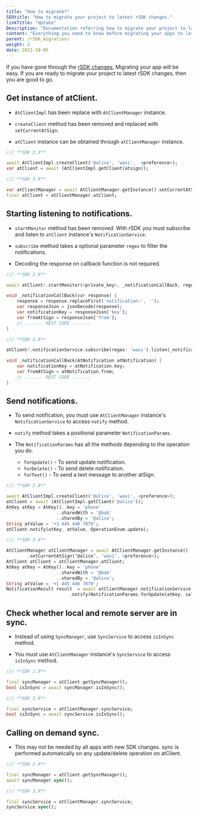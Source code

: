 ```yaml
---
title: "How to migrate?"
SEOtitle: "How to migrate your project to latest rSDK changes."
linkTitle: "Uptake"
Description: "Documentation referring how to migrate your project to latest rSDK."
content: "Everything you need to know before migrating your apps to latest rSDK changes."
parent: /rSDK_migration/
weight: 2
date: 2021-10-05
---
```


If you have gone through the [rSDK changes](/docs/rsdk_migration/changes), Migrating your app will be easy. If you are ready to migrate your project to latest rSDK changes, then you are good to go.


## Get instance of atClient.

- `AtClientImpl` has been replace with `AtClientManager` instance.

- `createClient` method has been removed and replaced with `setCurrentAtSign`.

- `atClient` instance can be obtained through `atClientManager` instance.

```dart
/// **SDK 2.X**

await AtClientImpl.createClient('@alice', 'wavi',  <preference>);
var atClient = await (AtClientImpl.getClient(atsign));
```

```dart
/// **SDK 3.X**

var atClientManager = await AtClientManager.getInstance().setCurrentAtSign('@alice', 'wavi', <preference>);
final atClient = atClientManager.atClient;
```

## Starting listening to notifications.

- `startMonitor` method has been removed. With rSDK you must subscribe and listen to `atClient` instance's `NotificationService`.

- `subscribe` method takes a optional parameter `regex` to filter the notifications.

- Decoding the response on callback function is not required.

```dart
/// **SDK 2.X**

await atClient!.startMonitor(<private_key>, _notificationCallBack, regex: 'atmosphere');

void _notificationCallBack(var response) {
    response = response.replaceFirst('notification:', '');
    var responseJson = jsonDecode(response);
    var notificationKey = responseJson['key'];
    var fromAtSign = responseJson['from'];
    // ....... REST CODE .......
}
```

```dart
/// **SDK 3.X**

atClient!.notificationService.subscribe(regex: 'wavi').listen(_notificationCallBack);

void _notificationCallBack(AtNotification atNotification) {
    var notificationKey = atNotification.key;
    var fromAtSign = atNotification.from;
    // ....... REST CODE .......
}
```

## Send notifications.

- To send notification, you must use `AtClientManager` instance's `NotificationService` to access `notify` method.

- `notify` method takes a positional parameter `NotificationParams`.

- The `NotificationParams` has all the methods depending to the operation you do.

    - `forUpdate()` - To send update notification.
    - `forDelete()` - To send delete notification.
    - `forText()` - To send a text message to another atSign.

```dart
/// **SDK 2.X**

await AtClientImpl.createClient('@alice', 'wavi', <preference>);
atClient = await (AtClientImpl.getClient('@alice')); 
AtKey atKey = AtKey()..key = 'phone'
                   ..sharedWith = '@bob'
                   ..sharedBy = '@alice';
String atValue = '+1 445 446 7879';
atClient.notify(atKey, atValue, OperationEnum.update);
```

```dart
/// **SDK 3.X**

AtClientManager atClientManager = await AtClientManager.getInstance()
    	.setCurrentAtSign(‘@alice’, 'wavi', <preference>);
AtClient atClient = atClientManager.atClient;
AtKey atKey = AtKey()..key = 'phone'
                   ..sharedWith = '@bob'
                   ..sharedBy = '@alice';
String atValue = '+1 445 446 7879';
NotificationResult result  = await atClientManager.notificationService
                        .notify(NotificationParams.forUpdate(atKey, value: atValue));
```

## Check whether local and remote server are in sync.

- Instead of using `SyncManager`, use `SyncService` to access `isInSync` method.

- You must use `AtClientManager` instance's `SyncService` to access `isInSync` method.

```dart
/// **SDK 2.X**

final syncManager = atClient.getSyncManager();
bool isInSync = await syncManager.isInSync();
```

```dart
/// **SDK 3.X**

final syncService = atClientManager.syncService;
bool isInSync = await syncService.isInSync();
```

## Calling on demand sync.

- This may not be needed by all apps with new SDK changes. sync is performed automatically on any update/delete operation on atClient.

```dart
/// **SDK 2.X**

final syncManager = atClient.getSyncManager();
await syncManager.sync();
```

```dart
/// **SDK 3.X**

final syncService = atClientManager.syncService;
syncService.sync(); 
```
